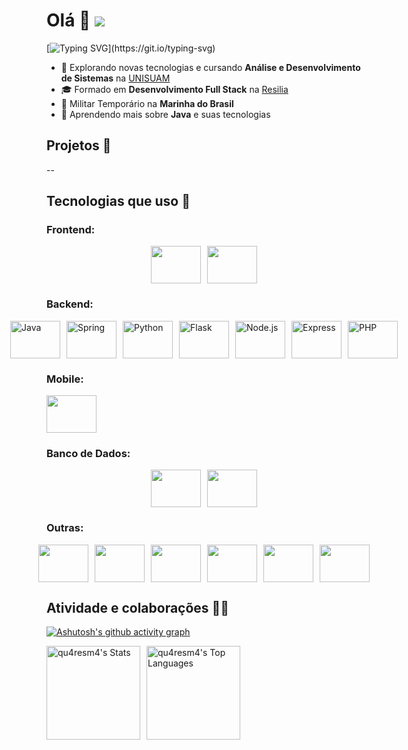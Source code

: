 # Olá 👋 [![](https://visitcount.itsvg.in/api?id=qu4resm4&label=Profile%20Views&icon=5&pretty=false)](https://visitcount.itsvg.in)
[![Typing SVG](https://readme-typing-svg.demolab.com?font=Fira+Code&pause=1000&width=435&lines=Aprendendo+a+cada+desafio%2C;crescendo+a+cada+passo.)](https://git.io/typing-svg)
- 🤔 Explorando novas tecnologias e cursando **Análise e Desenvolvimento de Sistemas** na <a href="https://www.unisuam.edu.br/">UNISUAM</a>
- 🎓 Formado em **Desenvolvimento Full Stack** na <a href="https://www.resilia.com.br/">Resilia</a>
- 💼 Militar Temporário na **Marinha do Brasil**
- 🌱 Aprendendo mais sobre **Java** e suas tecnologias


## Projetos 💾
--


## Tecnologias que uso 🚀

### **Frontend**:
<div style="display: flex; flex-direction: row; justify-content: center; align: center; gap: 10px;">
  <img align="center" alt="" height="60" width="80" src="https://cdn.jsdelivr.net/gh/devicons/devicon@latest/icons/angular/angular-original.svg" />
  <img align="center" alt="" height="60" width="80" src="https://cdn.jsdelivr.net/gh/devicons/devicon@latest/icons/react/react-original.svg" />
</div>

### **Backend**:
<div style="display: flex; flex-direction: row; justify-content: center; gap: 10px;">
    <img align="center" alt="Java" height="60" width="80" src="https://cdn.jsdelivr.net/gh/devicons/devicon@latest/icons/java/java-original-wordmark.svg"/>
    <img align="center" alt="Spring" height="60" width="80" src="https://cdn.jsdelivr.net/gh/devicons/devicon@latest/icons/spring/spring-original-wordmark.svg" />
    <img align="center" alt="Python" height="60" width="80" src="https://cdn.jsdelivr.net/gh/devicons/devicon@latest/icons/python/python-original-wordmark.svg" />
    <img align="center" alt="Flask" height="60" width="80" src="https://cdn.jsdelivr.net/gh/devicons/devicon@latest/icons/flask/flask-original-wordmark.svg" />
    <img align="center" alt="Node.js" height="60" width="80" src="https://cdn.jsdelivr.net/gh/devicons/devicon@latest/icons/nodejs/nodejs-original-wordmark.svg" />
    <img align="center" alt="Express" height="60" width="80" src="https://cdn.jsdelivr.net/gh/devicons/devicon@latest/icons/express/express-original-wordmark.svg" />
    <img align="center" alt="PHP" height="60" width="80" src="https://cdn.jsdelivr.net/gh/devicons/devicon@latest/icons/php/php-original.svg" />
</div>

### **Mobile**:
<img align="center" alt="" height="60" width="80" src="https://cdn.jsdelivr.net/gh/devicons/devicon@latest/icons/ionic/ionic-original-wordmark.svg" />

### **Banco de Dados**:
<div style="display: flex; flex-direction: row; justify-content: center; gap: 10px;">
  <img align="center" alt="" height="60" width="80" src="https://cdn.jsdelivr.net/gh/devicons/devicon@latest/icons/mysql/mysql-original-wordmark.svg" />
  <img align="center" alt="" height="60" width="80" src="https://cdn.jsdelivr.net/gh/devicons/devicon@latest/icons/postgresql/postgresql-original-wordmark.svg" />
</div>

### **Outras**:
<div style="display: flex; flex-direction: row; justify-content: center; gap: 10px;">
  <img align="center" alt="" height="60" width="80" src="https://cdn.jsdelivr.net/gh/devicons/devicon@latest/icons/firebase/firebase-original-wordmark.svg" />
  <img align="center" alt="" height="60" width="80" src="https://cdn.jsdelivr.net/gh/devicons/devicon@latest/icons/postman/postman-original-wordmark.svg" />
  <img align="center" alt="" height="60" width="80" src="https://cdn.jsdelivr.net/gh/devicons/devicon@latest/icons/vscode/vscode-original-wordmark.svg" />
  <img align="center" alt="" height="60" width="80" src="https://cdn.jsdelivr.net/gh/devicons/devicon@latest/icons/eclipse/eclipse-original-wordmark.svg" />
  <img align="center" alt="" height="60" width="80" src="https://cdn.jsdelivr.net/gh/devicons/devicon@latest/icons/androidstudio/androidstudio-original-wordmark.svg" />
  <img align="center" alt="" height="60" width="80" src="https://cdn.jsdelivr.net/gh/devicons/devicon@latest/icons/git/git-original-wordmark.svg" />
</div>


## Atividade e colaborações 👨‍💻
[![Ashutosh's github activity graph](https://github-readme-activity-graph.vercel.app/graph?username=qu4resm4&bg_color=ebeee7&color=9e4c4c&line=4c6c9e&point=413e3e&area=true&hide_border=true)](https://github.com/ashutosh00710/github-readme-activity-graph)
<div style="display: flex; flex-direction: row;gap: 10px; ">
  <img src="https://github-readme-stats.vercel.app/api?username=qu4resm4&theme=react&show_icons=true&hide_border=false&count_private=false" alt="qu4resm4's Stats" height="150"/>
  <img src="https://github-readme-stats.vercel.app/api/top-langs/?username=qu4resm4&theme=react&show_icons=true&hide_border=false&layout=compact" alt="qu4resm4's Top Languages" height="150"/>
</div>
